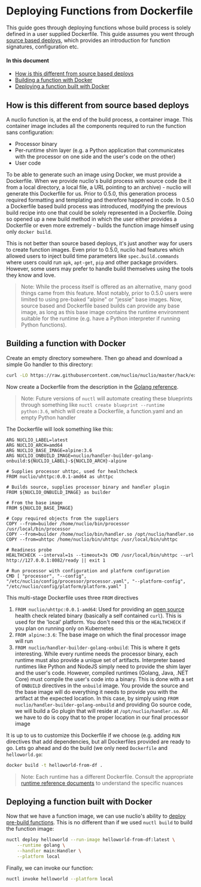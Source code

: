 # Deploying Functions from Dockerfile

This guide goes through deploying functions whose build process is solely defined in a user supplied Dockerfile. This guide assumes you went through [source based deploys](/docs/tasks/deploying-functions.md), which provides an introduction for function signatures, configuration etc. 

#### In this document
- [How is this different from source based deploys](#how-is-this-different-from-source-based-deploys)
- [Building a function with Docker](#building-a-function-with-docker)
- [Deploying a function built with Docker](#deploying-a-function-built-with-docker)

## How is this different from source based deploys

A nuclio function is, at the end of the build process, a container image. This container image includes all the components required to run the function sans configuration:
- Processor binary
- Per-runtime shim layer (e.g. a Python application that communicates with the processor on one side and the user's code on the other)
- User code

To be able to generate such an image using Docker, we must provide a Dockerfile. When we provide nuclio's build process with source code (be it from a local directory, a local file, a URL pointing to an archive) - nuclio will generate this Dockerfile for us. Prior to 0.5.0, this generation process required formatting and templating and therefore happened in code. In 0.5.0 a Dockerfile based build process was introduced, modifying the previous build recipe into one that could be solely represented in a Dockerfile. Doing so opened up a new build method in which the user either provides a Dockerfile or even more extremely - builds the function image himself using only `docker build`.

This is not better than source based deploys, it's just another way for users to create function images. Even prior to 0.5.0, nuclio had features which allowed users to inject build time parameters like `spec.build.commands` where users could run `apk`, `apt-get`, `pip` and other package providers. However, some users may prefer to handle build themselves using the tools they know and love.

> Note: While the process itself is offered as an alternative, many good things came from this feature. Most notably, prior to 0.5.0 users were limited to using pre-baked "alpine" or "jessie" base images. Now, source based and Dockerfile based builds can provide any base image, as long as this base image contains the runtime environment suitable for the runtime (e.g. have a Python interpreter if running Python functions).

## Building a function with Docker

Create an empty directory somewhere. Then go ahead and download a simple Go handler to this directory:

```sh
curl -LO https://raw.githubusercontent.com/nuclio/nuclio/master/hack/examples/golang/helloworld/helloworld.go
```

Now create a Dockerfile from the description in the [Golang reference](/docs/reference/runtimes/golang/golang-reference.md#dockerfile).

> Note: Future versions of `nuctl` will automate creating these blueprints through something like `nuctl create blueprint --runtime python:3.6`, which will create a Dockerfile, a function.yaml and an empty Python handler

The Dockerfile will look something like this:
```
ARG NUCLIO_LABEL=latest
ARG NUCLIO_ARCH=amd64
ARG NUCLIO_BASE_IMAGE=alpine:3.6
ARG NUCLIO_ONBUILD_IMAGE=nuclio/handler-builder-golang-onbuild:${NUCLIO_LABEL}-${NUCLIO_ARCH}-alpine

# Supplies processor uhttpc, used for healthcheck
FROM nuclio/uhttpc:0.0.1-amd64 as uhttpc

# Builds source, supplies processor binary and handler plugin
FROM ${NUCLIO_ONBUILD_IMAGE} as builder

# From the base image
FROM ${NUCLIO_BASE_IMAGE}

# Copy required objects from the suppliers
COPY --from=builder /home/nuclio/bin/processor /usr/local/bin/processor
COPY --from=builder /home/nuclio/bin/handler.so /opt/nuclio/handler.so
COPY --from=uhttpc /home/nuclio/bin/uhttpc /usr/local/bin/uhttpc

# Readiness probe
HEALTHCHECK --interval=1s --timeout=3s CMD /usr/local/bin/uhttpc --url http://127.0.0.1:8082/ready || exit 1

# Run processor with configuration and platform configuration
CMD [ "processor", "--config", "/etc/nuclio/config/processor/processor.yaml", "--platform-config", "/etc/nuclio/config/platform/platform.yaml" ]
```

This multi-stage Dockerfile uses three `FROM` directives
1. `FROM nuclio/uhttpc:0.0.1-amd64`: Used for providing an [open source](https://github.com/nuclio/uhttpc) health check related binary (basically a self contained `curl`). This is used for the 'local' platform. You don't need this or the `HEALTHCHECK` if you plan on running only on Kubernetes
2. `FROM alpine:3.6`: The base image on which the final processor image will run
3. `FROM nuclio/handler-builder-golang-onbuild`: This is where it gets interesting. While every runtime needs the processor binary, each runtime must also provide a unique set of artifacts. Interpreter based runtimes like Python and NodeJS simply need to provide the shim layer and the user's code. However, compiled runtimes (Golang, Java, .NET Core) must compile the user's code into a binary. This is done with a set of `ONBUILD` directives in the `onbuild` image. You provide the source and the base image will do everything it needs to provide you with the artifact at the expected location. In this case, by simply using `FROM nuclio/handler-builder-golang-onbuild` and providing Go source code, we will build a Go plugin that will reside at `/opt/nuclio/handler.so`. All we have to do is copy that to the proper location in our final processor image

It is up to us to customize this Dockerfile if we choose (e.g. adding `RUN` directives that add dependencies, but all Dockerfiles provided are ready to go. Lets go ahead and do the build (we only need `Dockerfile` and `helloworld.go`:

```sh
docker build -t helloworld-from-df .
```

> Note: Each runtime has a different Dockerfile. Consult the appropriate [runtime reference documents](/docs/reference/runtimes) to understand the specific nuances

## Deploying a function built with Docker

Now that we have a function image, we can use nuclio's ability to [deploy pre-build functions](/docs/tasks/deploying-pre-built-functions.md). This is no different than if we used `nuctl build` to build the function image:

```sh
nuctl deploy helloworld --run-image helloworld-from-df:latest \
    --runtime golang \
    --handler main:Handler \
    --platform local
```

Finally, we can invoke our function:
```sh
nuctl invoke helloworld --platform local
```
